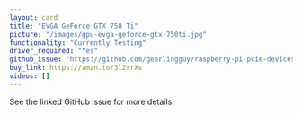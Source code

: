 ```yaml
---
layout: card
title: "EVGA GeForce GTX 750 Ti"
picture: "/images/gpu-evga-geforce-gtx-750ti.jpg"
functionality: "Currently Testing"
driver_required: "Yes"
github_issue: "https://github.com/geerlingguy/raspberry-pi-pcie-devices/issues/26"
buy_link: https://amzn.to/3l2rrXs
videos: []
---
```

See the linked GitHub issue for more details.
